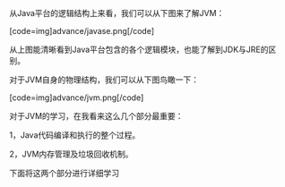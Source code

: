 从Java平台的逻辑结构上来看，我们可以从下图来了解JVM：
[code=img]advance/javase.png[/code]
从上图能清晰看到Java平台包含的各个逻辑模块，也能了解到JDK与JRE的区别。
对于JVM自身的物理结构，我们可以从下图鸟瞰一下：
[code=img]advance/jvm.png[/code]
对于JVM的学习，在我看来这么几个部分最重要：
1，Java代码编译和执行的整个过程。
2，JVM内存管理及垃圾回收机制。
下面将这两个部分进行详细学习